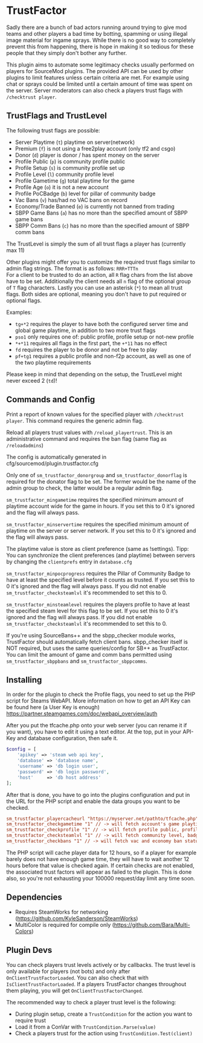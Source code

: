 # TrustFactor

Sadly there are a bunch of bad actors running around trying to give mod teams and other players a bad time by botting, spamming or using illegal image material for ingame sprays. While there is no good way to completely prevent this from happening, there is hope in making it so tedious for these people that they simply don't bother any further.

This plugin aims to automate some legitimacy checks usually performed on players for SourceMod plugins. The provided API can be used by other plugins to limit features unless certain criteria are met. For example using chat or sprays could be limited until a certain amount of time was spent on the server.
Server moderators can also check a players trust flags with `/checktrust player`.

## TrustFlags and TrustLevel

The following trust flags are possible:
* Server Playtime (`t`)  playtime on server(network)
* Premium (`f`) is not using a free2play account (only tf2 and csgo)
* Donor (`d`)  player is donor / has spent money on the server
* Profile Public (`p`)  is community profile public
* Profile Setup (`s`)  is community profile set up
* Profile Level (`l`)  community profile level
* Profile Gametime (`g`)  total playtime for the game
* Profile Age (`o`)  it is not a new account
* Profile PoCBadge (`b`)  level for pillar of community badge
* Vac Bans (`v`)  has/had no VAC bans on record
* Economy/Trade Banned (`e`)  is currently not banned from trading
* SBPP Game Bans (`a`)  has no more than the specified amount of SBPP game bans
* SBPP Comm Bans (`c`)  has no more than the specified amount of SBPP comm bans

The TrustLevel is simply the sum of all trust flags a player has (currently max 11)

Other plugins might offer you to customize the required trust flags similar to admin flag strings.
The format is as follows: `RRR+TTTn`   
For a client to be trusted to do an action, all `R` flag chars from the list above have to be set.
Additionally the client needs all `n` flag of the optional group of `T` flag characters.
Lastly you can use an asterisk (`*`) to mean all trust flags.
Both sides are optional, meaning you don't have to put required or optional flags.

Examples:
* `tg+*2` requires the player to have both the configured server time and global game playtime, in addition to two more trust flags
* `pso1` only requires one of: public profile, profile setup or not-new profile
* `*+*11` requires all flags in the first part, the `+*11` has no effect
* `fd` requires the player to be donor and not be free to play
* `pf+tg1` requires a public profile and non-f2p account, as well as one of the two playtime requirements

Please keep in mind that depending on the setup, the TrustLevel might never exceed 2 (`td`)!

## Commands and Config

Print a report of known values for the specified player with `/checktrust player`. This command requires the generic admin flag.

Reload all players trust values with `/reload_playertrust`. This is an administrative command and requires the ban flag (same flag as `/reloadadmins`)

The config is automatically generated in cfg/sourcemod/plugin.trustfactor.cfg

Only one of `sm_trustfactor_donorgroup` and `sm_trustfactor_donorflag` is required for the donator flag to be set. The former would be the name of the admin group to check, the latter would be a regular admin flag.

`sm_trustfactor_mingametime` requires the specified minimum amount of playtime account wide for the game in hours. If you set this to 0 it's ignored and the flag will always pass.

`sm_trustfactor_minservertime` requires the specified minimum amount of playtime on the server or server network. If you set this to 0 it's ignored and the flag will always pass.

The playtime value is store as client preference (same as !settings). Tipp: You can synchronize the client preferences (and playtime) between servers by changing the `clientprefs` entry in `database.cfg`

`sm_trustfactor_minpocprogress` requires the Pillar of Community Badge to have at least the specified level before it counts as trusted. If you set this to 0 it's ignored and the flag will always pass. If you did not enable `sm_trustfactor_checksteamlvl` it's recommended to set this to 0.

`sm_trustfactor_minsteamlevel` requires the players profile to have at least the specified steam level for this flag to be set. If you set this to 0 it's ignored and the flag will always pass. If you did not enable `sm_trustfactor_checksteamlvl` it's recommended to set this to 0.

If you're using SourceBans++ and the sbpp_checker module works, TrustFactor should automatically fetch client bans. sbpp_checker itself is NOT required, but uses the same queries/config for SB++ as TrustFactor. You can limit the amount of game and comm bans permitted using `sm_trustfactor_sbppbans` and `sm_trustfactor_sbppcomms`.

## Installing

In order for the plugin to check the Profile flags, you need to set up the PHP script for Steams WebAPI. More information on how to get an API Key can be found here (a User Key is enough) https://partner.steamgames.com/doc/webapi_overview/auth

After you put the tfcache.php onto your web server (you can rename it if you want), you have to edit it using a text editor.
At the top, put in your API-Key and database configuration, then safe it.

```php
$config = [
	'apikey' => 'steam web api key',
	'database' => 'database name',
	'username' => 'db login user',
	'password' => 'db login password',
	'host'     => 'db host address'
];
```

After that is done, you have to go into the plugins configuration and put in the URL for the PHP script and enable the data groups you want to be checked.

```ini
sm_trustfactor_playercacheurl "https://myserver.net/pathto/tfcache.php"
sm_trustfactor_checkgametime "1" // -> will fetch account's game playtime
sm_trustfactor_checkprofile "1" // -> will fetch profile public, profile set up, fresh account
sm_trustfactor_checksteamlvl "1" // -> will fetch community level, badge level
sm_trustfactor_checkbans "1" // -> will fetch vac and economy ban status
```

The PHP script will cache player data for 12 hours, so if a player for example barely does not have enough game time, they will have to wait another 12 hours before that value is checked again. If certain checks are not enabled, the associated trust factors will appear as failed to the plugin. This is done also, so you're not exhausting your 100000 request/day limit any time soon.

## Dependencies

* Requires SteamWorks for networking (https://github.com/KyleSanderson/SteamWorks)
* MultiColor is required for compile only (https://github.com/Bara/Multi-Colors)

## Plugin Devs

You can check players trust levels actively or by callbacks. The trust level is only available for players (not bots) and only after `OnClientTrustFactorLoaded`. You can also check that with `IsClientTrustFactorLoaded`. If a players TrustFactor changes throughout them playing, you will get `OnClientTrustFactorChanged`.

The recommended way to check a player trust level is the following:
* During plugin setup, create a `TrustCondition` for the action you want to require trust
* Load it from a ConVar with `TrustCondition.Parse(value)`
* Check a players trust for the action using `TrustCondition.Test(client)`
